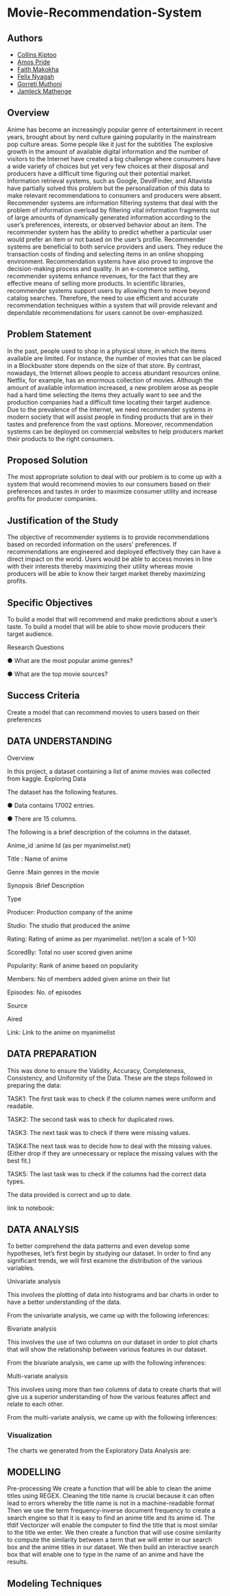 # Movie-Recommendation-System
## Authors
* [Collins Kiptoo](https://github.com/Collins-Kiptoo)
* [Amos Pride](https://github.com/amoskiito)
* [Faith Makokha](https://github.com/faithmaks)
* [Felix Nyagah](https://github.com/felix-n12)
* [Gorreti Muthoni](https://github.com/Gorreti)
* [Jamleck Mathenge]()

## Overview
Anime has become an increasingly popular genre of entertainment in recent years, brought about by nerd culture gaining popularity in the mainstream pop culture areas. Some people like it just for the subtitles 
The explosive growth in the amount of available digital information and the number of visitors to the Internet have created a big challenge where consumers have a wide variety of choices but yet very few choices at their disposal and producers have a difficult time figuring out their potential
market. Information retrieval systems, such as Google, DevilFinder, and Altavista have partially solved this problem but the personalization of this data to make relevant recommendations to consumers and producers were absent.
Recommender systems are information filtering systems that deal with the problem of information overload by filtering vital information fragments out of large amounts of dynamically generated information according to the user’s preferences, interests, or observed behavior about an item. The recommender system has the ability to predict whether a particular user would prefer an item or not based on the user’s profile.
Recommender systems are beneficial to both service providers and users. They reduce the transaction costs of finding and selecting items in an online shopping environment. Recommendation systems have also proved to improve the decision-making process and quality. In an e-commerce setting, recommender systems enhance revenues, for the fact that they are effective means of selling more products. In scientific libraries, recommender systems support users by allowing them to move beyond catalog searches. Therefore, the need to use efficient and accurate recommendation techniques within a system that will provide relevant and dependable recommendations for users cannot be over-emphasized.
## Problem Statement
In the past, people used to shop in a physical store, in which the items available are limited. For instance, the number of movies that can be placed in a Blockbuster store depends on the size of that store. By contrast, nowadays, the Internet allows people to access abundant resources online. Netflix, for example, has an enormous collection of movies. Although the amount of available information increased, a new problem arose as people had a hard time selecting the items they actually want to see and the production companies had a difficult time locating their target audience.
Due to the prevalence of the Internet, we need recommender systems in modern society that will assist people in finding products that are in their tastes and preference from the vast options. Moreover, recommendation systems can be deployed on commercial websites to help producers market their products to the right consumers.
## Proposed Solution
The most appropriate solution to deal with our problem is to come up with a system that would recommend movies to our consumers based on their preferences and tastes in order to maximize consumer utility and increase profits for producer companies.
## Justification of the Study
The objective of recommender systems is to provide recommendations based on recorded information on the users' preferences. If recommendations are engineered and deployed effectively they can have a direct impact on the world. Users would be able to access movies in line with their interests thereby maximizing their utility whereas movie producers will be able to know their target market thereby maximizing profits.
## Specific Objectives
To build a model that will recommend and make predictions about a  user’s taste.
To build a model that will be able to show movie producers their target audience.

Research Questions

●  	What are the most popular anime genres?

●  	What are the top movie sources? 
## Success Criteria
Create a model that can recommend movies to users based on their preferences 
## DATA UNDERSTANDING
Overview

In this project, a dataset containing a list of anime movies was collected from kaggle.
Exploring Data

The dataset has the following features.

●      Data contains 17002 entries.

●      There are 15 columns.

The following is a brief description of the columns in the dataset.

Anime_id :anime Id (as per myanimelist.net)

Title : Name of anime

Genre :Main genres in the movie

Synopsis :Brief Description

Type

Producer: Production company of the anime

Studio: The studio that produced the anime

Rating: Rating of anime as per myanimelist. net/(on a scale of 1-10)

ScoredBy: Total no user scored given anime

Popularity: Rank of anime based on popularity

Members: No of members added given anime on their list

Episodes: No. of episodes

Source

Aired

Link: Link to the anime on myanimelist
## DATA PREPARATION 
This was done to ensure the Validity, Accuracy, Completeness, Consistency, and Uniformity of the Data. These are the steps followed in preparing the data: 

TASK1: The first task was to check if the column names were uniform and readable.

TASK2: The second task was to check for duplicated rows.

TASK3: The next task was to check if there were missing values.

TASK4:The next task was to decide how to deal with the missing values. (Either drop if they are unnecessary or replace the missing values with the best 
fit.)

TASK5: The last task was to check if the columns had the correct data types.

The data provided is correct and up to date.

link to notebook:
## DATA ANALYSIS 
To better comprehend the data patterns and even develop some hypotheses, let’s first begin by studying our dataset. In order to find any significant trends, we will first examine the distribution of the various variables.


Univariate analysis

This involves the plotting of data into histograms and bar charts in order to have a better understanding of the data.

From the univariate analysis, we came up with the following inferences:







Bivariate analysis

This involves the use of two columns on our dataset in order to plot charts that will show the relationship between various features in our dataset.

From the bivariate analysis, we came up with the following inferences:








Multi-variate analysis

This involves using more than two columns of data to create charts that will give us a superior understanding of how the various features affect and relate to each other.

From the multi-variate analysis, we came up with the following inferences:








### Visualization 

The charts we generated from the Exploratory Data Analysis are: 

## MODELLING
Pre-processing
We create a function that will be able to clean the anime titles using REGEX. Cleaning the title name is crucial because it can often lead to errors whereby the title name is not in a machine-readable format
Then we use the term frequency-inverse document frequency to create a search engine so that it is easy to find an anime title and its anime id. The tfdif Vectorizer will enable the computer to find the title that is most similar to the title we enter.
We then create a function that will use cosine similarity to compute the similarity between a term that we will enter in our search box and the anime titles in our dataset.
We then build an interactive search box that will enable one to type in the name of an anime and have the results.

## Modeling Techniques





